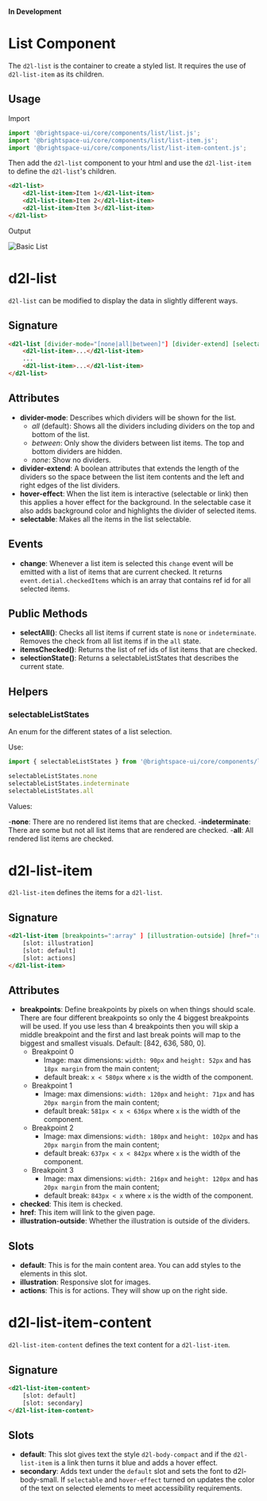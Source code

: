 **In Development**

# List Component

The `d2l-list` is the container to create a styled list. It requires the use of `d2l-list-item` as its children.

## Usage

Import

```js
import '@brightspace-ui/core/components/list/list.js';
import '@brightspace-ui/core/components/list/list-item.js';
import '@brightspace-ui/core/components/list/list-item-content.js';
```

Then add the `d2l-list` component to your html and use the `d2l-list-item` to define the `d2l-list`'s children.

```html
<d2l-list>
    <d2l-list-item>Item 1</d2l-list-item>
    <d2l-list-item>Item 2</d2l-list-item>
    <d2l-list-item>Item 3</d2l-list-item>
</d2l-list>
```

Output

![Basic List](./screenshots/d2l-list-basic.png?raw=true)

# d2l-list

`d2l-list` can be modified to display the data in slightly different ways.

## Signature

```html
<d2l-list [divider-mode="[none|all|between]"] [divider-extend] [selectable] [hover-effect]>
    <d2l-list-item>...</d2l-list-item>
    ...
    <d2l-list-item>...</d2l-list-item>
</d2l-list>
```

## Attributes

- **divider-mode**: Describes which dividers will be shown for the list.
  - *all* (default): Shows all the dividers including dividers on the top and bottom of the list.
  - *between*: Only show the dividers between list items. The top and bottom dividers are hidden.
  - *none*: Show no dividers.
- **divider-extend**: A boolean attributes that extends the length of the dividers so the space between the list item contents and the left and right edges of the list dividers.
- **hover-effect**: When the list item is interactive (selectable or link) then this applies a hover effect for the background. In the selectable case it also adds background color and highlights the divider of selected items.
- **selectable**: Makes all the items in the list selectable.

## Events

- **change**: Whenever a list item is selected this `change` event will be emitted with a list of items that are current checked.
It returns `event.detial.checkedItems` which is an array that contains ref id for all selected items.

## Public Methods

- **selectAll()**: Checks all list items if current state is `none` or `indeterminate`. Removes the check from all list items if in the `all` state.
- **itemsChecked()**: Returns the list of ref ids of list items that are checked.
- **selectionState()**: Returns a selectableListStates that describes the current state.

## Helpers

### selectableListStates
An enum for the different states of a list selection.

Use:

```js
import { selectableListStates } from '@brightspace-ui/core/components/list/list.js';

selectableListStates.none
selectableListStates.indeterminate
selectableListStates.all
```

Values:

-**none**: There are no rendered list items that are checked.
-**indeterminate**: There are some but not all list items that are rendered are checked.
-**all**: All rendered list items are checked.

# d2l-list-item

`d2l-list-item` defines the items for a `d2l-list`.

## Signature

```html
<d2l-list-item [breakpoints=":array" ] [illustration-outside] [href=":url"] [checked]>
    [slot: illustration]
    [slot: default]
    [slot: actions]
</d2l-list-item>
```

## Attributes

- **breakpoints**: Define breakpoints by pixels on when things should scale. There are four different breakpoints so only the 4 biggest breakpoints will be used. If you use less than 4 breakpoints then you will skip a middle breakpoint and the first and last break points will map to the biggest and smallest visuals. Default: [842, 636, 580, 0].
  - Breakpoint 0
    - Image: max dimensions: `width: 90px` and `height: 52px` and has `18px margin` from the main content;
    - default break: `x < 580px` where `x` is the width of the component.
  - Breakpoint 1
    - Image: max dimensions: `width: 120px` and `height: 71px` and has `20px margin` from the main content;
    - default break: `581px < x < 636px` where `x` is the width of the component.
  - Breakpoint 2
    - Image: max dimensions: `width: 180px` and `height: 102px` and has `20px margin` from the main content;
    - default break: `637px < x < 842px`  where `x` is the width of the component.
  - Breakpoint 3
    - Image: max dimensions: `width: 216px` and `height: 120px` and has `20px margin` from the main content;
    - default break: `843px < x`  where `x` is the width of the component.
- **checked**: This item is checked.
- **href**: This item will link to the given page.
- **illustration-outside**: Whether the illustration is outside of the dividers.

## Slots

- **default**: This is for the main content area. You can add styles to the elements in this slot.
- **illustration**: Responsive slot for images.
- **actions**: This is for actions. They will show up on the right side.

# d2l-list-item-content

`d2l-list-item-content` defines the text content for a `d2l-list-item`.

## Signature

```html
<d2l-list-item-content>
    [slot: default]
    [slot: secondary]
</d2l-list-item-content>
```

## Slots

- **default**: This slot gives text the style `d2l-body-compact` and if the `d2l-list-item` is a link then turns it blue and adds a hover effect.
- **secondary**: Adds text under the `default` slot and sets the font to d2l-body-small. If `selectable` and `hover-effect` turned on updates the color of the text on selected elements to meet accessibility requirements.
